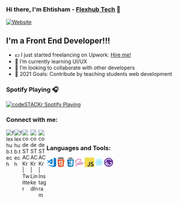 ### Hi there, I'm Ehtisham - [Flexhub Tech][website] 👋

[![Website](https://svgshare.com/i/UNe.svg)](https://flexhub.tech)

## I'm a Front End Developer!!!

-   💵 I just started freelancing on Upwork: [Hire me!][upwork]
-   📸 I’m currently learning UI/UX
-   👯 I’m looking to collaborate with other developers
-   🥅 2021 Goals: Contribute by teaching students web development

### Spotify Playing 🎧

[<img src="https://now-playing-codestackr.vercel.app/api/spotify-playing" alt="codeSTACKr Spotify Playing" width="350" />](https://open.spotify.com/user/ehtishamsajjad1)

### Connect with me:

[<img align="left" alt="flexhub.tech" width="22px" src="https://svgshare.com/i/ULb.svg" />][website]
[<img align="left" alt="flexhub.tech" width="22px" src="https://svgshare.com/i/UM8.svg" />][upwork]
[<img align="left" alt="codeSTACKr | Twitter" width="22px" src="https://svgshare.com/i/UMx.svg" />][twitter]
[<img align="left" alt="codeSTACKr | LinkedIn" width="22px" src="https://svgshare.com/i/UMc.svg" />][linkedin]
[<img align="left" alt="codeSTACKr | Instagram" width="22px" src="https://svgshare.com/i/UNJ.svg" />][instagram]

<br />

### Languages and Tools:

[<img align="left" alt="Visual Studio Code" width="26px" src="https://raw.githubusercontent.com/github/explore/80688e429a7d4ef2fca1e82350fe8e3517d3494d/topics/visual-studio-code/visual-studio-code.png" />][upwork]
[<img align="left" alt="HTML5" width="26px" src="https://raw.githubusercontent.com/github/explore/80688e429a7d4ef2fca1e82350fe8e3517d3494d/topics/html/html.png" />][upwork]
[<img align="left" alt="CSS3" width="26px" src="https://raw.githubusercontent.com/github/explore/80688e429a7d4ef2fca1e82350fe8e3517d3494d/topics/css/css.png" />][upwork]
[<img align="left" alt="Sass" width="26px" src="https://raw.githubusercontent.com/github/explore/80688e429a7d4ef2fca1e82350fe8e3517d3494d/topics/sass/sass.png" />][upwork]
[<img align="left" alt="JavaScript" width="26px" src="https://raw.githubusercontent.com/github/explore/80688e429a7d4ef2fca1e82350fe8e3517d3494d/topics/javascript/javascript.png" />][upwork]
[<img align="left" alt="React" width="26px" src="https://raw.githubusercontent.com/github/explore/80688e429a7d4ef2fca1e82350fe8e3517d3494d/topics/react/react.png" />][upwork]
[<img align="left" alt="Gatsby" width="26px" src="https://raw.githubusercontent.com/github/explore/e94815998e4e0713912fed477a1f346ec04c3da2/topics/gatsby/gatsby.png" />][upwork]

[website]: https://flexhub.tech
[upwork]: https://www.upwork.com/freelancers/~012108938cbacd80a5?s=1110580755057594368
[twitter]: https://twitter.com/ehtishamsajjad
[instagram]: https://instagram.com/ehtishamsajjad1
[linkedin]: https://linkedin.com/in/ehtishamsajjad1
